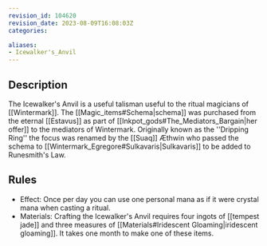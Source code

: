 ```yaml
---
revision_id: 104620
revision_date: 2023-08-09T16:08:03Z
categories:

aliases:
- Icewalker's_Anvil
---
```


## Description
The Icewalker's Anvil is a useful talisman useful to the ritual magicians of [[Wintermark]]. The [[Magic_items#Schema|schema]] was purchased from the eternal [[Estavus]] as part of [[Inkpot_gods#The_Mediators_Bargain|her offer]] to the mediators of Wintermark. Originally known as the ''Dripping Ring'' the focus was renamed by the [[Suaq]] Æthwin who passed the schema to [[Wintermark_Egregore#Sulkavaris|Sulkavaris]] to be added to Runesmith's Law.

## Rules

* Effect: Once per day you can use one personal mana as if it were crystal mana when casting a ritual.
* Materials: Crafting the Icewalker's Anvil requires four ingots of [[tempest jade]] and three measures of [[Materials#Iridescent Gloaming|iridescent gloaming]]. It takes one month to make one of these items.
